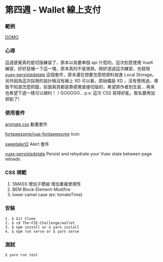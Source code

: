 # 第四週 - Wallet 線上支付

### 範例

[DOMO](https://rexhung0302.github.io/The-F2E-Challenge/wallet/dist/index.html#/index)

### 心得
這週感覺真的是切版練習了，原本以為要串個 api 什麼的。這次刻意使用 VueX 練習，好好惡補一下這一塊，原本真的不是很熟，剛好透過這次練習，也發現 [vuex-persistedstate](https://github.com/robinvdvleuten/vuex-persistedstate#readme) 這個套件，原本還在想要怎麼把資料放進 Local Storage。另外因為這次採用的設計稿沒有線上 XD 可以看，原始檔是 XD ，沒有使用過，導致不知道怎麼抓圖，前面兩頁都是靠感覺直接切版的，希望原作者別生氣...
再來也希望下週一樣可以順利！！GOGOGO...
p.s: 這次 CSS 寫得好亂，取名要再加把勁了!

### 使用套件
[animate.css](https://github.com/daneden/animate.css) 動畫套件

[fortawesome/vue-fontawesome](https://github.com/FortAwesome/vue-fontawesome) Icon

[sweetalert2](https://sweetalert2.github.io/) Alert 套件

[vuex-persistedstate](https://github.com/robinvdvleuten/vuex-persistedstate#readme) Persist and rehydrate your Vuex state between page reloads.

### CSS 規範
1. SMASS 增加子模組 增加重複使用性
2. BEM Block-Element-Modifire
3. lower camel case (ex: tomatoTime)

### 安裝
```
1. $ Git Clone
2. $ cd The-F2E-Challenge/wallet
3. $ npm install or $ yarn install
4. $ npm run serve or $ yarn serve
```

### 測試
```
$ yarn run test
```